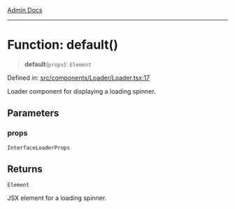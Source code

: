 [Admin Docs](/)

***

# Function: default()

> **default**(`props`): `Element`

Defined in: [src/components/Loader/Loader.tsx:17](https://github.com/Aad1tya27/talawa-admin/blob/dd4a08e622d0fa38bcf9758a530e8cdf917dbac8/src/components/Loader/Loader.tsx#L17)

Loader component for displaying a loading spinner.

## Parameters

### props

`InterfaceLoaderProps`

## Returns

`Element`

JSX element for a loading spinner.
